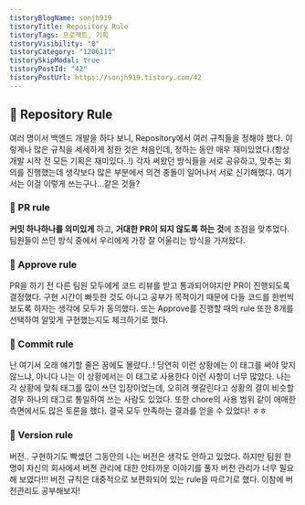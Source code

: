 ```yaml
---
tistoryBlogName: sonjh919
tistoryTitle: Repository Rule
tistoryTags: 프로젝트, 기획
tistoryVisibility: "0"
tistoryCategory: "1206111"
tistorySkipModal: true
tistoryPostId: "42"
tistoryPostUrl: https://sonjh919.tistory.com/42
---
```


## 🌈 Repository Rule
여러 명이서 백엔드 개발을 하다 보니, Repository에서 여러 규칙들을 정해야 했다. 이렇게나 많은 규칙을 세세하게 정한 것은 처음인데, 정하는 동안 매우 재미있었다.(항상 개발 시작 전 모든 기획은 재미있다..!)
각자 써왔던 방식들을 서로 공유하고, 맞추는 회의를 진행했는데 생각보다 많은 부분에서 의견 충돌이 일어나서 서로 신기해했다. 여기서는 이걸 이렇게 쓰는구나...같은 것들?

### 📌 PR rule
**커밋 하나하나를 의미있게** 하고, **거대한 PR이 되지 않도록 하는 것**에 초점을 맞추었다. 팀원들이 쓰던 방식 중에서 우리에게 가장 잘 어울리는 방식을 가져왔다.

### 📌 Approve rule
PR을 하기 전 다른 팀원 모두에게 코드 리뷰를 받고 통과되어야지만 PR이 진행되도록 결정했다. 구현 시간이 빠듯한 것도 아니고 공부가 목적이기 때문에 다들 코드를 한번씩 보도록 하자는 생각에 모두가 동의했다. 또는 Approve를 진행할 때의 rule 또한 8개를 선택하여 알맞게 구현했는지도 체크하기로 했다.

### 📌 Commit rule
난 여기서 오래 얘기할 줄은 꿈에도 몰랐다..!
당연히 이런 상황에는 이 태그를 써야 맞지 않느냐, 아니다 나는 이 상황에서는 이 태그로 사용한다 이런 사항이 너무 많았다. 나는 각 상황에 맞춰 태그를 많이 쓰던 입장이었는데, 오히려 헷갈린다고 상황의 결이 비슷할 경우 하나의 태그로 통일하여 쓰는 사람도 있었다. 또한 chore의 사용 범위 같이 애매한 측면에서도 많은 토론을 했다. 결국 모두 만족하는 결과를 얻을 수 있었다! ㅎㅎ

### 📌 Version rule
버전.. 구현하기도 빡셌던 그동안의 나는 버전은 생각도 안하고 있었다. 하지만 팀원 한명이 자신의 회사에서 버전 관리에 대한 안타까운 이야기를 풀자 버전 관리가 너무 필요해 보였다!!!
버전 규칙은 대중적으로 보편화되어 있는 rule을 따르기로 했다. 이참에 버전관리도 공부해보자!